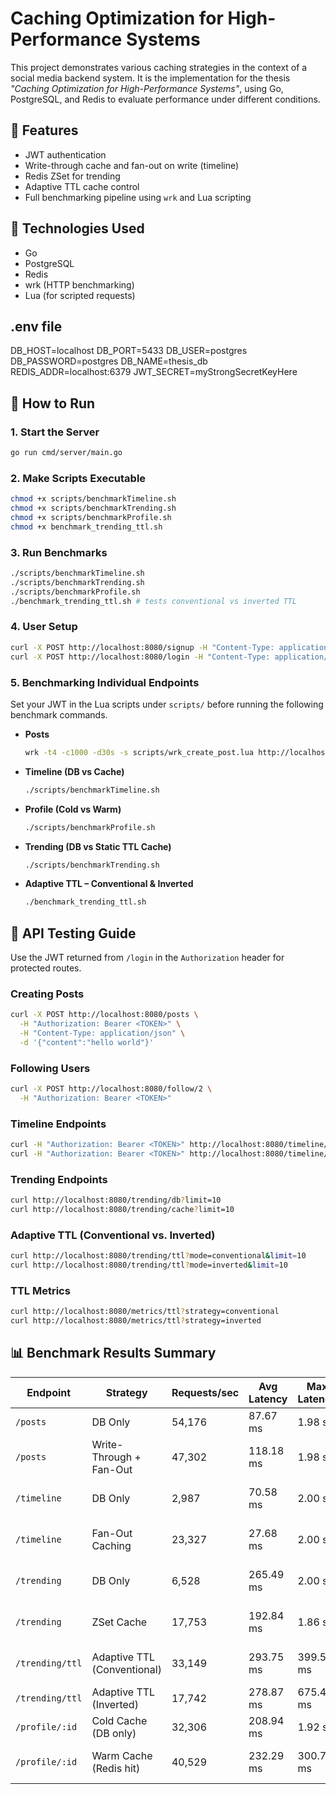 
# Caching Optimization for High-Performance Systems

This project demonstrates various caching strategies in the context of a social media backend system. It is the implementation for the thesis _"Caching Optimization for High-Performance Systems"_, using Go, PostgreSQL, and Redis to evaluate performance under different conditions.

## 🔧 Features

- JWT authentication
- Write-through cache and fan-out on write (timeline)
- Redis ZSet for trending
- Adaptive TTL cache control
- Full benchmarking pipeline using `wrk` and Lua scripting

## 📁 Technologies Used

- Go
- PostgreSQL
- Redis
- wrk (HTTP benchmarking)
- Lua (for scripted requests)

## .env file
DB_HOST=localhost
DB_PORT=5433
DB_USER=postgres
DB_PASSWORD=postgres
DB_NAME=thesis_db
REDIS_ADDR=localhost:6379
JWT_SECRET=myStrongSecretKeyHere


## 🚀 How to Run

### 1. Start the Server
```bash
go run cmd/server/main.go
```

### 2. Make Scripts Executable
```bash
chmod +x scripts/benchmarkTimeline.sh
chmod +x scripts/benchmarkTrending.sh
chmod +x scripts/benchmarkProfile.sh
chmod +x benchmark_trending_ttl.sh
```

### 3. Run Benchmarks
```bash
./scripts/benchmarkTimeline.sh
./scripts/benchmarkTrending.sh
./scripts/benchmarkProfile.sh
./benchmark_trending_ttl.sh # tests conventional vs inverted TTL
```

### 4. User Setup
```bash
curl -X POST http://localhost:8080/signup -H "Content-Type: application/json" -d '{"username":"user2", "password":"password2"}'
curl -X POST http://localhost:8080/login -H "Content-Type: application/json" -d '{"username":"user1", "password":"password1"}'
```

### 5. Benchmarking Individual Endpoints
Set your JWT in the Lua scripts under `scripts/` before running the following
benchmark commands.

- **Posts**
  ```bash
  wrk -t4 -c1000 -d30s -s scripts/wrk_create_post.lua http://localhost:8080/posts
  ```
- **Timeline (DB vs Cache)**
  ```bash
  ./scripts/benchmarkTimeline.sh
  ```
- **Profile (Cold vs Warm)**
  ```bash
  ./scripts/benchmarkProfile.sh
  ```
- **Trending (DB vs Static TTL Cache)**
  ```bash
  ./scripts/benchmarkTrending.sh
  ```
- **Adaptive TTL – Conventional & Inverted**
  ```bash
  ./benchmark_trending_ttl.sh
  ```

## 🧪 API Testing Guide
Use the JWT returned from `/login` in the `Authorization` header for protected routes.

### Creating Posts
```bash
curl -X POST http://localhost:8080/posts \
  -H "Authorization: Bearer <TOKEN>" \
  -H "Content-Type: application/json" \
  -d '{"content":"hello world"}'
```

### Following Users
```bash
curl -X POST http://localhost:8080/follow/2 \
  -H "Authorization: Bearer <TOKEN>"
```

### Timeline Endpoints
```bash
curl -H "Authorization: Bearer <TOKEN>" http://localhost:8080/timeline/db
curl -H "Authorization: Bearer <TOKEN>" http://localhost:8080/timeline/cache
```

### Trending Endpoints
```bash
curl http://localhost:8080/trending/db?limit=10
curl http://localhost:8080/trending/cache?limit=10
```

### Adaptive TTL (Conventional vs. Inverted)
```bash
curl http://localhost:8080/trending/ttl?mode=conventional&limit=10
curl http://localhost:8080/trending/ttl?mode=inverted&limit=10
```

### TTL Metrics
```bash
curl http://localhost:8080/metrics/ttl?strategy=conventional
curl http://localhost:8080/metrics/ttl?strategy=inverted
```

## 📊 Benchmark Results Summary

| Endpoint         | Strategy                    | Requests/sec | Avg Latency | Max Latency | Transfer/sec | Key Observations                                      |
|------------------|-----------------------------|--------------|-------------|-------------|---------------|-------------------------------------------------------|
| `/posts`         | DB Only                     | 54,176       | 87.67 ms    | 1.98 s      | 8.99 MB/s     | No caching; high throughput.                         |
| `/posts`         | Write-Through + Fan-Out     | 47,302       | 118.18 ms   | 1.98 s      | 7.85 MB/s     | Slightly slower due to Redis and fan-out writes.     |
| `/timeline`      | DB Only                     | 2,987        | 70.58 ms    | 2.00 s      | 0.60 MB/s     | Low performance due to join-heavy DB operations.     |
| `/timeline`      | Fan-Out Caching             | 23,327       | 27.68 ms    | 2.00 s      | 4.35 MB/s     | ~8× faster; Redis list accelerates feed retrieval.   |
| `/trending`      | DB Only                     | 6,528        | 265.49 ms   | 2.00 s      | 1.23 MB/s     | Slow due to aggregation/sorting logic.               |
| `/trending`      | ZSet Cache                  | 17,753       | 192.84 ms   | 1.86 s      | 2.05 MB/s     | ~2.7× speedup; Redis ZSet enables fast ranking.      |
| `/trending/ttl`  | Adaptive TTL (Conventional) | 33,149       | 293.75 ms   | 399.51 ms   | 5.93 MB/s     | Best throughput overall; stable TTL for hot content. |
| `/trending/ttl`  | Adaptive TTL (Inverted)     | 17,742       | 278.87 ms   | 675.44 ms   | 3.11 MB/s     | Lower throughput; frequent evictions.                |
| `/profile/:id`   | Cold Cache (DB only)        | 32,306       | 208.94 ms   | 1.92 s      | 6.28 MB/s     | Moderate latency with many misses.                   |
| `/profile/:id`   | Warm Cache (Redis hit)      | 40,529       | 232.29 ms   | 300.73 ms   | 7.89 MB/s     | Improved throughput and lower DB load.               |

